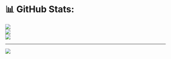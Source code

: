 # 📊 GitHub Stats:
![](https://github-readme-stats.vercel.app/api?username=mohamuhsin&theme=react&hide_border=false&include_all_commits=false&count_private=false)<br/>
![](https://github-readme-streak-stats.herokuapp.com/?user=mohamuhsin&theme=react&hide_border=false)<br/>
![](https://github-readme-stats.vercel.app/api/top-langs/?username=mohamuhsin&theme=react&hide_border=false&include_all_commits=false&count_private=false&layout=compact)

---
[![](https://visitcount.itsvg.in/api?id=mohamuhsin&icon=2&color=3)](https://visitcount.itsvg.in)

<!-- Proudly created with GPRM ( https://gprm.itsvg.in ) -->